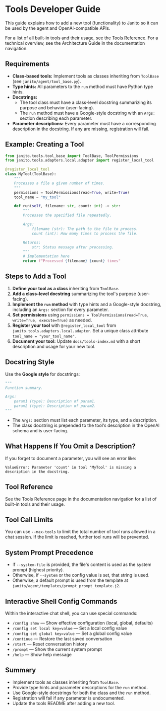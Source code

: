 # Tools Developer Guide

This guide explains how to add a new tool (functionality) to Janito so it can be used by the agent and OpenAI-compatible APIs.

For a list of all built-in tools and their usage, see the [Tools Reference](../tools-index.md). For a technical overview, see the Architecture Guide in the documentation navigation.

## Requirements

- **Class-based tools:** Implement tools as classes inheriting from `ToolBase` (see `janito/agent/tool_base.py`).
- **Type hints:** All parameters to the `run` method must have Python type hints.
- **Docstrings:**
  - The tool class must have a class-level docstring summarizing its purpose and behavior (user-facing).
  - The `run` method must have a Google-style docstring with an `Args:` section describing each parameter.
- **Parameter descriptions:** Every parameter must have a corresponding description in the docstring. If any are missing, registration will fail.

## Example: Creating a Tool

```python
from janito.tools.tool_base import ToolBase, ToolPermissions
from janito.tools.adapters.local.adapter import register_local_tool

@register_local_tool
class MyTool(ToolBase):
    """
    Processes a file a given number of times.
    """
    permissions = ToolPermissions(read=True, write=True)
    tool_name = "my_tool"

    def run(self, filename: str, count: int) -> str:
        """
        Processes the specified file repeatedly.

        Args:
            filename (str): The path to the file to process.
            count (int): How many times to process the file.

        Returns:
            str: Status message after processing.
        """
        # Implementation here
        return f"Processed {filename} {count} times"
```

## Steps to Add a Tool

1. **Define your tool as a class** inheriting from `ToolBase`.
2. **Add a class-level docstring** summarizing the tool's purpose (user-facing).
3. **Implement the `run` method** with type hints and a Google-style docstring, including an `Args:` section for every parameter.
4. **Set permissions** using `permissions = ToolPermissions(read=True, write=True, execute=True)` as needed.
5. **Register your tool** with `@register_local_tool` from `janito.tools.adapters.local.adapter`. Set a unique class attribute `tool_name = "your_tool_name"`.
6. **Document your tool:** Update `docs/tools-index.md` with a short description and usage for your new tool.

## Docstring Style

Use the **Google style** for docstrings:

```python
"""
Function summary.

Args:
    param1 (type): Description of param1.
    param2 (type): Description of param2.
"""
```

- The `Args:` section must list each parameter, its type, and a description.
- The class docstring is prepended to the tool's description in the OpenAI schema and is user-facing.

## What Happens If You Omit a Description?

If you forget to document a parameter, you will see an error like:

```
ValueError: Parameter 'count' in tool 'MyTool' is missing a description in the docstring.
```

## Tool Reference

See the Tools Reference page in the documentation navigation for a list of built-in tools and their usage.

## Tool Call Limits

You can use `--max-tools` to limit the total number of tool runs allowed in a chat session. If the limit is reached, further tool runs will be prevented.

## System Prompt Precedence

- If `--system-file` is provided, the file's content is used as the system prompt (highest priority).
- Otherwise, if `--system` or the config value is set, that string is used.
- Otherwise, a default prompt is used from the template at `janito/agent/templates/prompt_prompt_template.j2`.

## Interactive Shell Config Commands

Within the interactive chat shell, you can use special commands:
- `/config show` — Show effective configuration (local, global, defaults)
- `/config set local key=value` — Set a local config value
- `/config set global key=value` — Set a global config value
- `/continue` — Restore the last saved conversation
- `/start` — Reset conversation history
- `/prompt` — Show the current system prompt
- `/help` — Show help message

## Summary

- Implement tools as classes inheriting from `ToolBase`.
- Provide type hints and parameter descriptions for the `run` method.
- Use Google-style docstrings for both the class and the `run` method.
- Registration will fail if any parameter is undocumented.
- Update the tools README after adding a new tool.
